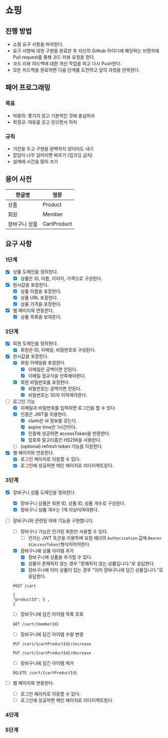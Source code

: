 # 쇼핑

## 진행 방법

* 쇼핑 요구 사항을 파악한다.
* 요구 사항에 대한 구현을 완료한 후 자신의 Github 아이디에 해당하는 브랜치에 Pull request를 통해 코드 리뷰 요청을 한다.
* 코드 리뷰 피드백에 대한 개선 작업을 하고 다시 Push한다.
* 모든 피드백을 완료하면 다음 단계를 도전하고 앞의 과정을 반복한다.

## 페어 프로그래밍

### 목표

* 박종하: 쫓기지 않고 기본적인 것에 충실하자
* 최정규: 여유를 갖고 웃으면서 하자

### 규칙

* 기간을 두고 구현을 완벽하지 않더라도 내기
* 잡담이 너무 길어지면 짜르기 (입코딩 금지)
* 설계에 시간을 많이 쓰기

## 용어 사전

| 한글명     | 영문          |
|---------|-------------|
| 상품      | Product     |
| 회원      | Member      |
| 장바구니 상품 | CartProduct |

## 요구 사항

### 1단계

-[x] 상품 도메인을 정의한다.
    - [x] 상품은 ID, 이름, 이미지, 가격으로 구성된다.
-[x] 원시값을 포장한다.
    - [x] 상품 이름을 포장한다.
    - [x] 상품 URL 포장한다.
    - [x] 상품 가격을 포장한다.
- [x] 웹 페이지와 연동한다.
    - [x] 상품 목록을 보여준다.

### 2단계

- [x] 회원 도메인을 정의한다.
    - [x] 회원은 ID, 이메일, 비밀번호로 구성된다.
-[x] 원시값을 포장한다.
    - [x] 회원 이메일을 포장한다.
        - [x] 이메일은 공백이면 안된다.
        - [x] 이메일 정규식을 만족해야한다.
    - [x] 회원 비밀번호를 포장한다.
        - [x] 비밀번호는 공백이면 안된다.
        - [x] 비밀번호는 30자 이하여야한다.
- [ ] 로그인 기능
    - [x] 이메일과 비밀번호를 입력하면 로그인을 할 수 있다.
    - [x] 인증은 JWT를 이용한다.
        - [x] claim은 id 정보를 갖는다.
        - [x] expire time은 1시간이다.
        - [x] 인증에 성공하면 accessToken을 반환한다.
        - [x] 암호화 알고리즘은 HS256을 사용한다.
    - [ ] (optional) refresh token 기능을 지원한다.
- [x] 웹 페이지와 연동한다.
    - [x] 로그인 페이지로 이동할 수 있다.
    - [x] 로그인에 성공하면 메인 페이지로 리다이렉트된다.

### 3단계

- [x] 장바구니 상품 도메인을 정의한다.
    -[x] 장바구니 상품은 회원 ID, 상품 ID, 상품 개수로 구성된다.
    -[x] 장바구니 상품 개수는 1개 이상이여야한다.
- [ ] 장바구니와 관련된 아래 기능을 구현합니다.
    -[ ] 장바구니 기능은 인가된 회원만 사용할 수 있다.
        - [ ] 인가는 JWT 토큰을 이용하며 요청 헤더의 `Authorization` 값에 `Bearer ${accessToken}`형식이어야한다.
    -[x] 장바구니에 상품 아이템 추가
        - [x] 장바구니에 상품을 추가할 수 있다.
        - [x] 상품이 존재하지 않는 경우 "존재하지 않는 상품입니다."로 응답한다.
        - [x] 장바구니에 이미 상품이 있는 경우 "이미 장바구니에 담긴 상품입니다."로 응답한다.
    ```http request
  POST /cart
  
  {
  "productId": 5 , 
  }
  ```
    -[ ] 장바구니에 담긴 아이템 목록 조회
  ```http request
  GET /cart/{memberId}
  ``` 

    -[ ] 장바구니에 담긴 아이템 수량 변경
  ```http request
  PUT /cart/{cartProductId}/increase
  
  PUT /cart/{cartProductId}/decrease
  ```

    -[ ] 장바구니에 담긴 아이템 제거
  ```http request
  DELETE /cart/{cartProductId}
  ```

- [ ] 웹 페이지와 연동한다.
    - [ ] 로그인 페이지로 이동할 수 있다.
    - [ ] 로그인에 성공하면 메인 페이지로 리다이렉트된다.

### 4단계

### 5단계
